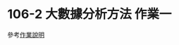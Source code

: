 106-2 大數據分析方法 作業一
================

參考[作業說明](https://docs.google.com/document/d/1F1Pt0yAjkk5URzb9j513wGXnr0GhzSogBrxIsgqpJCU/edit?usp=sharing)